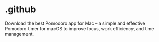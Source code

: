 # .github
Download the best Pomodoro app for Mac – a simple and effective Pomodoro timer for macOS to improve focus, work efficiency, and time management.  
